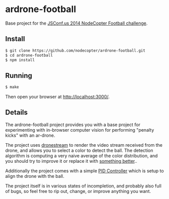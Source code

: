 # ardrone-football

Base project for the [JSConf.us 2014 NodeCopter Football challenge](http://nodecopter.com/football).

## Install

```bash
$ git clone https://github.com/nodecopter/ardrone-football.git
$ cd ardrone-football
$ npm install
```

## Running

```bash
$ make
```

Then open your browser at [http://localhost:3000/](http://localhost:3000/).

## Details

The ardrone-football project provides you with a base project for experimenting
with in-browser computer vision for performing "penalty kicks" with an
ar-drone.

The project uses [dronestream](https://github.com/bkw/node-dronestream) to render
the video stream received from the drone, and allows you to select a color to
detect the ball. The detection algorithm is computing a very naive average
of the color distribution, and you should try to improve it or replace it with
[something better](http://inspirit.github.io/jsfeat/)..

Additionally the project comes with a simple [PID
Controller](https://en.wikipedia.org/wiki/PID_controller) which is setup to
align the drone with the ball.

The project itself is in various states of incompletion, and probably also full
of bugs, so feel free to rip out, change, or improve anything you want.
